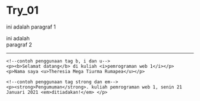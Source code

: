# Try_01

<!DOCTYPE html>
<html>
<head>
	<title>HTML pargaraf</title>
</head>
<body>
	<!--contoh penggunaan tag p, br dan hr-->
	<p>ini adalah paragraf 1</p> 
	<p>ini adalah <br> paragraf 2</p> 
	<hr>

	<!--contoh penggunaan tag b, i dan u-->
	<p><b>Selamat datang</b> di kuliah <i>pemrograman web 1</i></p>
	<p>Nama saya <u>Theresia Mega Tiurma Rumapea</u></p>

	<!--contoh penggunaan tag strong dan em-->
	<p><strong>Pengumuman</strong>. kuliah pemrograman web 1, senin 21 Januari 2021 <em>ditiadakan!</em> </p>

</body>
</html> 

